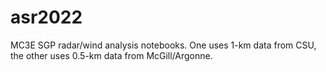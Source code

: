 # asr2022
MC3E SGP radar/wind analysis notebooks. One uses 1-km data from CSU, the other uses 0.5-km data from McGill/Argonne.
